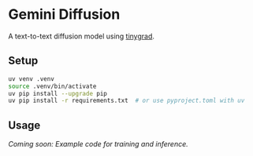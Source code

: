 # Gemini Diffusion

A text-to-text diffusion model using [tinygrad](https://github.com/tinygrad/tinygrad).

## Setup

```bash
uv venv .venv
source .venv/bin/activate
uv pip install --upgrade pip
uv pip install -r requirements.txt  # or use pyproject.toml with uv
```

## Usage

_Coming soon: Example code for training and inference._
